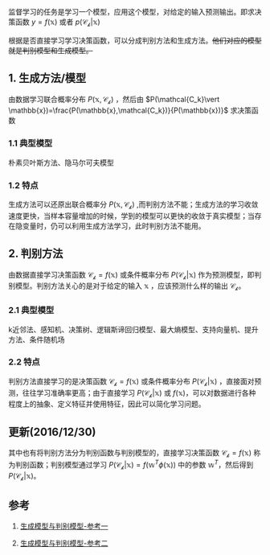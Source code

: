 监督学习的任务是学习一个模型，应用这个模型，对给定的输入预测输出。即求决策函数 $y =f(\mathbb{x})$ 或者 $p(\mathcal{C_k}\vert \mathbb{x})$

根据是否直接学习学习决策函数，可以分成判别方法和生成方法。~~他们对应的模型就是判别模型和生成模型。~~

## 1. 生成方法/模型

由数据学习联合概率分布 $P(\mathbb{x},\mathcal{C_k})$ ，然后由 $P(\mathcal{C_k}\vert \mathbb{x})=\frac{P(\mathbb{x},\mathcal{C_k})}{P(\mathbb{x})}$ 求决策函数

### 1.1 典型模型

朴素贝叶斯方法、隐马尔可夫模型

### 1.2 特点

生成方法可以还原出联合概率分 $P(\mathbb{x},\mathcal{C_k})$ ,而判别方法不能；生成方法的学习收敛速度更快，当样本容量增加的时候，学到的模型可以更快的收敛于真实模型；当存在隐变量时，仍可以利用生成方法学习，此时判别方法不能用。

## 2. 判别方法

由数据直接学习决策函数 $\mathcal{C_k}=f(\mathbb{x})$ 或条件概率分布 $P(\mathcal{C_k}\vert \mathbb{x})$ 作为预测模型，即判别模型。判别方法关心的是对于给定的输入 $\mathbb{x}$ ，应该预测什么样的输出 $\mathcal{C_k}$。

### 2.1 典型模型

k近邻法、感知机、决策树、逻辑斯谛回归模型、最大熵模型、支持向量机、提升方法、条件随机场

### 2.2 特点

判别方法直接学习的是决策函数 $\mathcal{C_k}=f(\mathbb{x})$ 或条件概率分布 $P(\mathcal{C_k}\vert \mathbb{x})$ ，直接面对预测，往往学习准确率更高；由于直接学习 $P(\mathcal{C_k}\vert \mathbb{x})$ 或 $f(\mathbb{x})$，可以对数据进行各种程度上的抽象、定义特征并使用特征，因此可以简化学习问题。

## 更新(2016/12/30)

其中也有将判别方法分为判别函数与判别模型的，直接学习决策函数 $\mathcal{C_k}=f(\mathbb{x})$ 称为判别函数；判别模型通过学习 $P(\mathcal{C_k}\vert \mathbb{x}) = f(\mathbb{w}^T\phi(\mathbb{x}))$ 中的参数 $\mathbb{w}^T$，然后得到 $P(\mathcal{C_k}\vert \mathbb{x})$。

## 参考

1. [生成模型与判别模型-参考一](http://blog.csdn.net/zouxy09/article/details/8195017)

2. [生成模型与判别模型-参考二](http://www.cnblogs.com/kaituorensheng/p/3379170.html)
